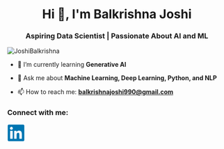 <h1 align="center">Hi 👋, I'm Balkrishna Joshi</h1>
<h3 align="center">Aspiring Data Scientist | Passionate About AI and ML</h3>

<p align="left"> <img src="https://komarev.com/ghpvc/?username=JoshiBalkrishna&label=Profile%20views&color=0e75b6&style=flat" alt="JoshiBalkrishna" /> </p>

- 🌱 I’m currently learning **Generative AI**

- 💬 Ask me about **Machine Learning, Deep Learning, Python, and NLP**

- 📫 How to reach me: **balkrishnajoshi990@gmail.com**

<h3 align="left">Connect with me:</h3>
<p align="left">
<a href="https://www.linkedin.com/in/balkrishna-joshi-9750941b2/" target="blank"><img align="center" src="https://raw.githubusercontent.com/devicons/devicon/master/icons/linkedin/linkedin-original.svg" alt="LinkedIn" height="40" width="40" /></a>
</p>

